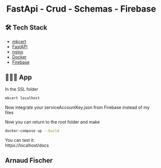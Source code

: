 # <p align="center">FastApi - Crud - Schemas - Firebase</p>
  ## 🛠️ Tech Stack
- [mkcert](https://github.com/FiloSottile/mkcert)
- [FastAPI](https://fastapi.tiangolo.com/)
- [nginx](https://nginx.org/en/docs/)
- [Docker](https://www.docker.com/) 
- [Firebase](https://firebase.google.com/) 

## 🧑🏻‍💻 App

In the SSL folder

```bash
mkcert localhost
```
Now integrate your serviceAccountKey.json from Firebase instead of my files


Now you can return to the root folder and make

```bash
docker-compose up --build
```
You can test it: <br>
https://localhost/docs
        

## Arnaud Fischer
